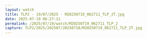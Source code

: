 ```yaml
---
layout: watch
title: TLP2 - 19/07/2025 - M20250719_062711_TLP_2T.jpg
date: 2025-07-19 06:27:11
permalink: /2025/07/19/watch/M20250719_062711_TLP_2
capture: TLP2/2025/202507/20250718/M20250719_062711_TLP_2T.jpg
---
```

